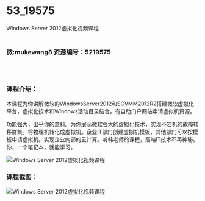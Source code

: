 # 53_19575
Windows Server 2012虚拟化视频课程
<br/></br>
<h3>微:mukewang8 资源编号：5219575</h3>
<br/></br>
<h3>课程介绍：</h3>
<p>本课程为你讲解微软的WindowsServer2012和SCVMM2012R2搭建微软虚拟化平台，虚拟化技术和Windows活动目录结合，有自助门户网站申请虚拟机资源。</p>
<p>功能强大，出乎你的意料。为你展示微软强大的虚拟化技术，实现不宕机的故障转移群集。将物理机转化成虚拟机。企业IT部门创建虚拟机模板，其他部门可以按模板申请虚拟机。实现企业内部的云计算。听韩老师的课程，高端IT技术不再神秘。你，一个笔记本，就能学习。</p>
<p><img src="https://www.ko996.com/wp-content/uploads/img/2021/04/1-56-300x173.png" alt="Windows Server 2012虚拟化视频课程"></p>
<div class="info-desc">
<h3>课程截图：</h3>
<p><img src="https://www.ko996.com/wp-content/uploads/img/2021/04/2-58.png" alt="Windows Server 2012虚拟化视频课程"></p>


			
</div>
